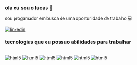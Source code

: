 ### ola eu sou o lucas 👊

sou progamador em busca de uma oportunidade de trabalho 💻 


[![linkedin](https://img.shields.io/badge/LinkedIn-0077B5?style=for-the-badge&logo=linkedin&logoColor=white)](https://www.linkedin.com/in/lucas-barbosa-2b5b58238)


### tecnologias que eu possuo abilidades para trabalhar 

<div style="display: inline_block"><br/>
<img  aling="ceneter" alt="html5" src="https://img.shields.io/badge/HTML-239120?style=for-the-badge&logo=html5&logoColor=white" />
<img  aling="ceneter" alt="html5" src="https://img.shields.io/badge/C%23-239120?style=for-the-badge&logo=c-sharp&logoColor=white"/>
<img  aling="ceneter" alt="html5" src="https://img.shields.io/badge/CSS-239120?&style=for-the-badge&logo=css3&logoColor=white" />
<img  aling="ceneter" alt="html5" src="https://img.shields.io/badge/JavaScript-F7DF1E?style=for-the-badge&logo=javascript&logoColor=black" />
<img  aling="ceneter" alt="html5" src="https://img.shields.io/badge/PHP-777BB4?style=for-the-badge&logo=php&logoColor=white" />
<img  aling="ceneter" alt="html5" src="https://img.shields.io/badge/Python-14354C?style=for-the-badge&logo=python&logoColor=white" />



</div>


